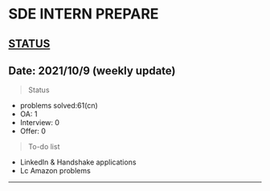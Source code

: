 # SDE INTERN PREPARE
[STATUS](https://leetcode-cn.com/u/nrtmos/)
---
## Date: 2021/10/9 (weekly update)
> Status
- problems solved:61(cn)
- OA: 1
- Interview: 0
- Offer: 0
> To-do list
- LinkedIn & Handshake applications
- Lc Amazon problems
---





